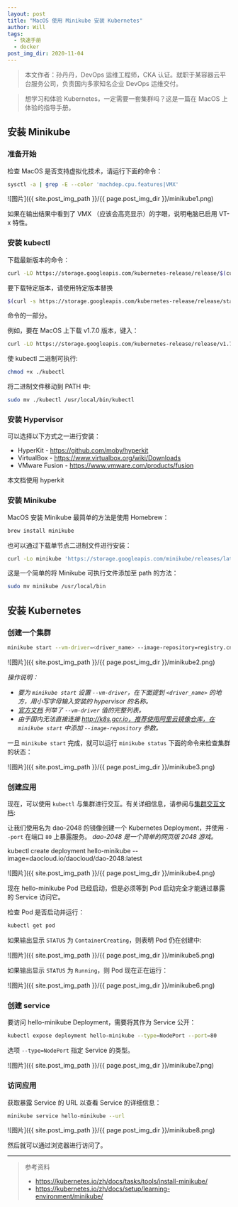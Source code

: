 ```yaml
---
layout: post
title: "MacOS 使用 Minikube 安装 Kubernetes"
author: Will
tags: 
  - 快速手册
  - docker
post_img_dir: 2020-11-04
---
```


> 本文作者：孙丹丹，DevOps 运维工程师，CKA 认证。就职于某容器云平台服务公司，负责国内多家知名企业 DevOps 运维交付。

> 想学习和体验 Kubernetes，一定需要一套集群吗？这是一篇在 MacOS 上体验的指导手册。

## 安装 Minikube

### 准备开始

检查 MacOS 是否支持虚拟化技术，请运行下面的命令：

```bash
sysctl -a | grep -E --color 'machdep.cpu.features|VMX'
```

![图片]({{ site.post_img_path }}/{{ page.post_img_dir }}/minikube1.png)

如果在输出结果中看到了 VMX （应该会高亮显示）的字眼，说明电脑已启用 VT-x 特性。

### 安装 kubectl

下载最新版本的命令：

```bash
curl -LO https://storage.googleapis.com/kubernetes-release/release/$(curl -s https://storage.googleapis.com/kubernetes-release/release/stable.txt)/bin/darwin/amd64/kubectl
```

要下载特定版本，请使用特定版本替换 

```bash
$(curl -s https://storage.googleapis.com/kubernetes-release/release/stable.txt)`
```

命令的一部分。

例如，要在 MacOS 上下载 v1.7.0 版本，键入：

```bash
curl -LO https://storage.googleapis.com/kubernetes-release/release/v1.7.0/bin/darwin/amd64/kubectl
```

使 kubectl 二进制可执行:

```bash
chmod +x ./kubectl
```

将二进制文件移动到 PATH 中: 

```bash
sudo mv ./kubectl /usr/local/bin/kubectl
```

### 安装 Hypervisor

可以选择以下方式之一进行安装：

- HyperKit - https://github.com/moby/hyperkit
- VirtualBox - https://www.virtualbox.org/wiki/Downloads
- VMware Fusion - https://www.vmware.com/products/fusion

本文档使用 hyperkit

### 安装 Minikube

MacOS 安装 Minikube 最简单的方法是使用 Homebrew：

```bash
brew install minikube
```


也可以通过下载单节点二进制文件进行安装：

```bash
curl -Lo minikube 'https://storage.googleapis.com/minikube/releases/latest/minikube-darwin-amd64' && chmod +x minikube
```

这是一个简单的将 Minikube 可执行文件添加至 path 的方法：

```bash
sudo mv minikube /usr/local/bin
```

## 安装 Kubernetes

### 创建一个集群

```bash
minikube start --vm-driver=<driver_name> --image-repository=registry.cn-hangzhou.aliyuncs.com/google_container
```

![图片]({{ site.post_img_path }}/{{ page.post_img_dir }}/minikube2.png)

*操作说明：*

- *要为 `minikube start` 设置 `--vm-driver`，在下面提到 `<driver_name>` 的地方，用小写字母输入安装的 hypervisor 的名称。*
- *[官方文档](https://kubernetes.io/docs/setup/learning-environment/minikube/#specifying-the-vm-driver) 列举了 `--vm-driver` 值的完整列表。*
- *由于国内无法直接连接 http://k8s.gcr.io，推荐使用阿里云镜像仓库，在 `minikube start` 中添加 `--image-repository` 参数。*

一旦 `minikube start` 完成，就可以运行 `minikube status` 下面的命令来检查集群的状态：


![图片]({{ site.post_img_path }}/{{ page.post_img_dir }}/minikube3.png)


### 创建应用

现在，可以使用 `kubectl` 与集群进行交互。有关详细信息，请参阅与[集群交互文档](https://kubernetes.io/zh/docs/setup/learning-environment/minikube/#interacting-with-your-cluster): 

让我们使用名为 dao-2048 的镜像创建一个 Kubernetes Deployment，并使用 `--port` 在端口 `80` 上暴露服务。 *dao-2048 是一个简单的网页版 2048 游戏。*

kubectl create deployment hello-minikube --image=daocloud.io/daocloud/dao-2048:latest

![图片]({{ site.post_img_path }}/{{ page.post_img_dir }}/minikube4.png)

现在 hello-minikube Pod 已经启动，但是必须等到 Pod 启动完全才能通过暴露的 Service 访问它。

检查 Pod 是否启动并运行：
```bash
kubectl get pod
```

如果输出显示 `STATUS` 为 `ContainerCreating`，则表明 Pod 仍在创建中:

![图片]({{ site.post_img_path }}/{{ page.post_img_dir }}/minikube5.png)

如果输出显示 `STATUS` 为 `Running`，则 Pod 现在正在运行：

![图片]({{ site.post_img_path }}/{{ page.post_img_dir }}/minikube6.png)

### 创建 service

要访问 hello-minikube Deployment，需要将其作为 Service 公开：

```bash
kubectl expose deployment hello-minikube --type=NodePort --port=80
```

选项 `--type=NodePort` 指定 Service 的类型。

![图片]({{ site.post_img_path }}/{{ page.post_img_dir }}/minikube7.png)

### 访问应用

获取暴露 Service 的 URL 以查看 Service 的详细信息：

```bash
minikube service hello-minikube --url
```

![图片]({{ site.post_img_path }}/{{ page.post_img_dir }}/minikube8.png)

然后就可以通过浏览器进行访问了。

----

> 参考资料
> - https://kubernetes.io/zh/docs/tasks/tools/install-minikube/
> - https://kubernetes.io/zh/docs/setup/learning-environment/minikube/